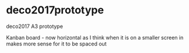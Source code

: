 # deco2017prototype
deco2017 A3 prototype

Kanban board - now horizontal as I think when it is on a smaller screen in makes more sense for it to be spaced out 
